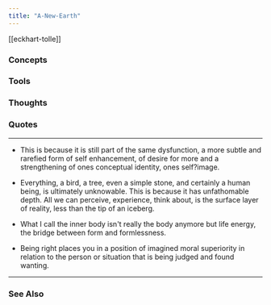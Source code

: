 ```yaml
---
title: "A-New-Earth"
---
```

[[eckhart-tolle]]

### Concepts

### Tools

### Thoughts

### Quotes
---

- This is because it is still part of the same dysfunction, a more subtle and rarefied form of self enhancement, of desire for more and a strengthening of ones conceptual identity, ones self?image.

- Everything, a bird, a tree, even a simple stone, and certainly a human being, is ultimately unknowable. This is because it has unfathomable depth. All we can perceive, experience, think about, is the surface layer of reality, less than the tip of an iceberg.

- What I call the inner body isn't really the body anymore but life energy, the bridge between form and formlessness.

- Being right places you in a position of imagined moral superiority in relation to the person or situation that is being judged and found wanting.


----
### See Also